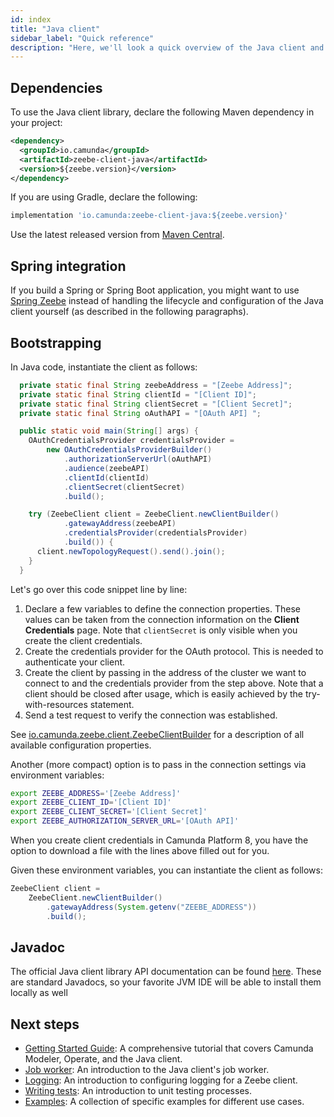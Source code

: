 ```yaml
---
id: index
title: "Java client"
sidebar_label: "Quick reference"
description: "Here, we'll look a quick overview of the Java client and next steps."
---
```


## Dependencies

To use the Java client library, declare the following Maven dependency in your project:

```xml
<dependency>
  <groupId>io.camunda</groupId>
  <artifactId>zeebe-client-java</artifactId>
  <version>${zeebe.version}</version>
</dependency>
```

If you are using Gradle, declare the following:

```groovy
implementation 'io.camunda:zeebe-client-java:${zeebe.version}'
```

Use the latest released version from [Maven Central](https://search.maven.org/artifact/io.camunda/zeebe-client-java).

## Spring integration

If you build a Spring or Spring Boot application, you might want to use [Spring Zeebe](/apis-clients/community-clients/spring.md) instead of handling the lifecycle and configuration of the Java client yourself (as described in the following paragraphs).

## Bootstrapping

In Java code, instantiate the client as follows:

```java
  private static final String zeebeAddress = "[Zeebe Address]";
  private static final String clientId = "[Client ID]";
  private static final String clientSecret = "[Client Secret]";
  private static final String oAuthAPI = "[OAuth API] ";

  public static void main(String[] args) {
    OAuthCredentialsProvider credentialsProvider =
        new OAuthCredentialsProviderBuilder()
            .authorizationServerUrl(oAuthAPI)
            .audience(zeebeAPI)
            .clientId(clientId)
            .clientSecret(clientSecret)
            .build();

    try (ZeebeClient client = ZeebeClient.newClientBuilder()
            .gatewayAddress(zeebeAPI)
            .credentialsProvider(credentialsProvider)
            .build()) {
      client.newTopologyRequest().send().join();
    }
  }
```

Let's go over this code snippet line by line:

1. Declare a few variables to define the connection properties. These values can be taken from the connection information on the **Client Credentials** page. Note that `clientSecret` is only visible when you create the client credentials.
2. Create the credentials provider for the OAuth protocol. This is needed to authenticate your client.
3. Create the client by passing in the address of the cluster we want to connect to and the credentials provider from the step above. Note that a client should be closed after usage, which is easily achieved by the try-with-resources statement.
4. Send a test request to verify the connection was established.

See [io.camunda.zeebe.client.ZeebeClientBuilder](https://javadoc.io/doc/io.camunda/zeebe-client-java/latest/io/camunda/zeebe/client/ZeebeClientBuilder.html) for a description of all available configuration properties.

Another (more compact) option is to pass in the connection settings via environment variables:

```bash
export ZEEBE_ADDRESS='[Zeebe Address]'
export ZEEBE_CLIENT_ID='[Client ID]'
export ZEEBE_CLIENT_SECRET='[Client Secret]'
export ZEEBE_AUTHORIZATION_SERVER_URL='[OAuth API]'
```

When you create client credentials in Camunda Platform 8, you have the option to download a file with the lines above filled out for you.

Given these environment variables, you can instantiate the client as follows:

```java
ZeebeClient client =
    ZeebeClient.newClientBuilder()
        .gatewayAddress(System.getenv("ZEEBE_ADDRESS"))
        .build();
```

## Javadoc

The official Java client library API documentation can be found [here](https://javadoc.io/doc/io.camunda/zeebe-client-java). These are standard Javadocs, so your favorite JVM IDE will be able to install them locally as well

## Next steps

- [Getting Started Guide](https://github.com/camunda/camunda-platform-get-started): A comprehensive tutorial that covers Camunda Modeler, Operate, and the Java client.
- [Job worker](job-worker.md): An introduction to the Java client's job worker.
- [Logging](logging.md): An introduction to configuring logging for a Zeebe client.
- [Writing tests](zeebe-process-test.md): An introduction to unit testing processes.
- [Examples](/apis-clients/java-client-examples/index.md): A collection of specific examples for different use cases.
